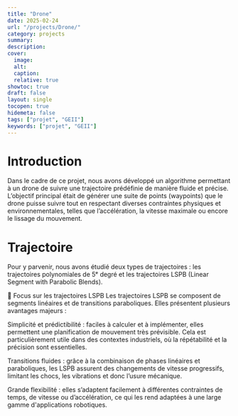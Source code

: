 ```yaml
---
title: "Drone"
date: 2025-02-24
url: "/projects/Drone/"
category: projects
summary:
description:
cover:
  image:
  alt:
  caption:
  relative: true
showtoc: true
draft: false
layout: single
tocopen: true
hidemeta: false
tags: ["projet", "GEII"]
keywords: ["projet", "GEII"]
---
```


# Introduction
Dans le cadre de ce projet, nous avons développé un algorithme permettant à un drone de suivre une trajectoire prédéfinie de manière fluide et précise. L’objectif principal était de générer une suite de points (waypoints) que le drone puisse suivre tout en respectant diverses contraintes physiques et environnementales, telles que l’accélération, la vitesse maximale ou encore le lissage du mouvement.


# Trajectoire 

Pour y parvenir, nous avons étudié deux types de trajectoires : les trajectoires polynomiales de 5ᵉ degré et les trajectoires LSPB (Linear Segment with Parabolic Blends).

🧭 Focus sur les trajectoires LSPB
Les trajectoires LSPB se composent de segments linéaires et de transitions paraboliques. Elles présentent plusieurs avantages majeurs :

Simplicité et prédictibilité : faciles à calculer et à implémenter, elles permettent une planification de mouvement très prévisible. Cela est particulièrement utile dans des contextes industriels, où la répétabilité et la précision sont essentielles.

Transitions fluides : grâce à la combinaison de phases linéaires et paraboliques, les LSPB assurent des changements de vitesse progressifs, limitant les chocs, les vibrations et donc l’usure mécanique.

Grande flexibilité : elles s’adaptent facilement à différentes contraintes de temps, de vitesse ou d’accélération, ce qui les rend adaptées à une large gamme d'applications robotiques.


